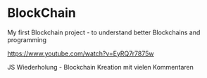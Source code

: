 # BlockChain
My first Blockchain project - to understand better Blockchains and programming 

https://www.youtube.com/watch?v=EyRQ7r7875w

JS Wiederholung - Blockchain Kreation mit vielen Kommentaren 
